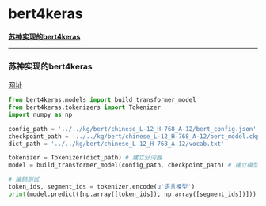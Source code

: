# bert4keras

[**苏神实现的bert4keras**](#苏神实现的bert4keras)







---

### 苏神实现的bert4keras

[网址](https://kexue.fm/archives/6915)<br>
```python
from bert4keras.models import build_transformer_model
from bert4keras.tokenizers import Tokenizer
import numpy as np

config_path = '../../kg/bert/chinese_L-12_H-768_A-12/bert_config.json'
checkpoint_path = '../../kg/bert/chinese_L-12_H-768_A-12/bert_model.ckpt'
dict_path = '../../kg/bert/chinese_L-12_H-768_A-12/vocab.txt'

tokenizer = Tokenizer(dict_path) # 建立分词器
model = build_transformer_model(config_path, checkpoint_path) # 建立模型，加载权重

# 编码测试
token_ids, segment_ids = tokenizer.encode(u'语言模型')
print(model.predict([np.array([token_ids]), np.array([segment_ids])]))
```

